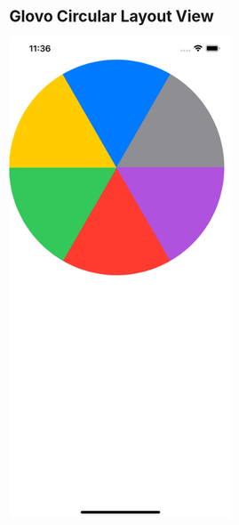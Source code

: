 # Glovo Circular Layout View

<img src="https://github.com/AmrAbedal/GlovoCircularView/blob/master/Simulator%20Screen%20Shot%20-%20iPhone%2011%20Pro%20Max%20-%202020-04-13%20at%2011.36.56.png" width="400">
